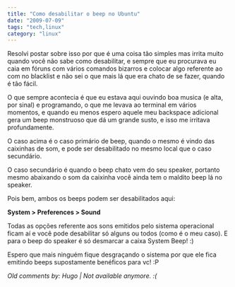 ```yaml
---
title: "Como desabilitar o beep no Ubuntu"
date: "2009-07-09"
tags: "tech,linux"
category: "linux"
---
```


Resolvi postar sobre isso por que é uma coisa tão simples mas irrita
muito quando você não sabe como desabilitar, e sempre que eu procurava
eu caia em fóruns com vários comandos bizarros e colocar algo
referente ao com no blacklist e não sei o que mais lá que era chato de
se fazer, quando é tão fácil.

O que sempre acontecia é que eu estava aqui ouvindo boa musica (e
alta, por sinal) e programando, o que me levava ao terminal em
vários momentos, e quando eu menos espero aquele meu backspace
adicional gera um beep monstruoso que dá um grande susto, e isso me
irritava profundamente.

O caso acima é o caso primário de beep, quando o mesmo é vindo das
caixinhas de som, e pode ser desabilitado no mesmo local que o caso
secundário.

O caso secundário é quando o beep chato vem do seu speaker, portanto
mesmo abaixando o som da caixinha você ainda tem o maldito beep lá no
speaker.

Pois bem, ambos os beeps podem ser desabilitados aqui:

**System > Preferences > Sound**

Todas as opções referente aos sons emitidos pelo sistema operacional
ficam aí e você pode desabilitar só alguns ou todos (como é o meu
caso). E para o beep do speaker é só desmarcar a caixa System Beep!
:)

Espero que mais ninguém fique desgraçando o sistema por que ele fica
emitindo beeps supostamente benéficos para vc! :P



_Old comments by: Hugo | Not available anymore. :(_
